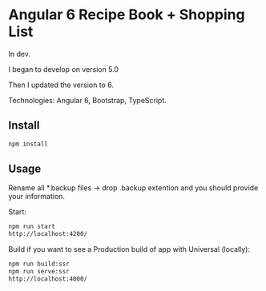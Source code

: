 # Angular 6 Recipe Book + Shopping List

In dev.

I began to develop on version 5.0

Then I updated the version to 6.

Technologies: Angular 6, Bootstrap, TypeScript.

## Install

````bash
npm install
````

## Usage

Rename all *.backup files -> drop .backup extention and you should provide your information.

Start:
````bash
npm run start
http://localhost:4200/
````

Build if you want to see a Production build of app with Universal (locally):

````bash
npm run build:ssr 
npm run serve:ssr
http://localhost:4000/
````
